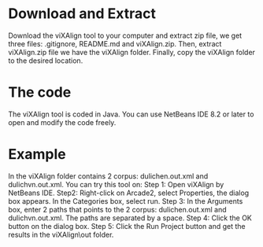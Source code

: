 # Download and Extract
Download the viXAlign tool to your computer and extract zip file, we get three files: .gitignore, README.md and viXAlign.zip. Then, extract viXAlign.zip file we have the viXAlign folder. Finally, copy the viXAlign folder to the desired location.

# The code
The viXAlign tool is coded in Java. You can use NetBeans IDE 8.2 or later to open and modify the code freely.

# Example
In the viXAlign folder contains 2 corpus: dulichen.out.xml and dulichvn.out.xml. You can try this tool on:
Step 1: Open viXAlign  by NetBeans IDE.
Step2: Right-click on Arcade2, select Properties, the dialog box appears. In the Categories box, select run. 
Step 3: In the Arguments box, enter 2 paths that points to the 2 corpus: dulichen.out.xml and dulichvn.out.xml. The paths are separated by a space. 
Step 4: Click the OK button on the dialog box. 
Step 5: Click the Run Project button and get the results in the viXAlign\out folder.
